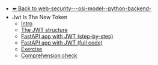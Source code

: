- [⬅️ Back to web-security---osi-model--python-backend-](../README.md)
- Jwt Is The New Token
  - [Intro](./Intro.md "Intro")
  - [The JWT structure](./The-JWT-structure.md "The JWT structure")
  - [FastAPI app with JWT (step-by-step)](./FastAPI-app-with-JWT--step-by-step-.md "FastAPI app with JWT (step-by-step)")
  - [FastAPI app with JWT (full code)](./FastAPI-app-with-JWT--full-code-.md "FastAPI app with JWT (full code)")
  - [Exercise](./Exercise.md "Exercise")
  - [Comprehension check](./Comprehension-check.md "Comprehension check")
